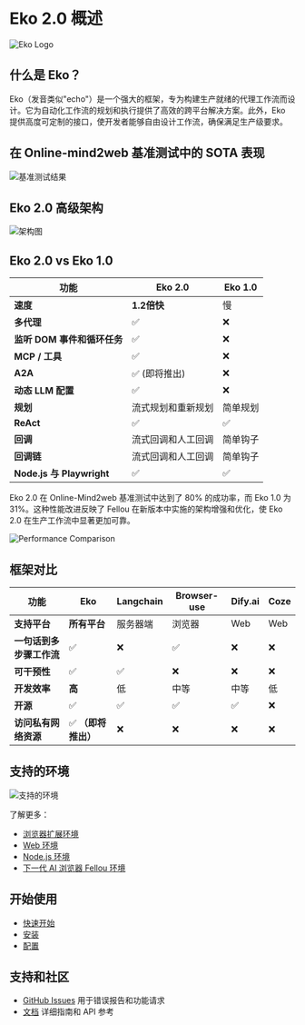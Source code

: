# Eko 2.0 概述

![Eko Logo](https://fellou.ai/eko/docs/_astro/eko-colorful.Cf3lDsAa_Zvvc8f.webp)

## 什么是 Eko？

Eko（发音类似"echo"）是一个强大的框架，专为构建生产就绪的代理工作流而设计。它为自动化工作流的规划和执行提供了高效的跨平台解决方案。此外，Eko 提供高度可定制的接口，使开发者能够自由设计工作流，确保满足生产级要求。

## 在 Online-mind2web 基准测试中的 SOTA 表现

![基准测试结果](https://fellou.ai/eko/docs/_astro/Fellouwithekov2_online_mind2web.Bllk5_2O_MQ4HI.webp)

## Eko 2.0 高级架构

![架构图](https://fellou.ai/eko/docs/_astro/architecture-new-placeholder.iZRdPanV_Z39vQo.webp)

## Eko 2.0 vs Eko 1.0

| 功能                        | Eko 2.0            | Eko 1.0  |
| --------------------------- | ------------------ | -------- |
| **速度**                    | **1.2倍快**        | 慢       |
| **多代理**                  | ✅                 | ❌       |
| **监听 DOM 事件和循环任务** | ✅                 | ❌       |
| **MCP / 工具**              | ✅                 | ❌       |
| **A2A**                     | ✅ (即将推出)      | ❌       |
| **动态 LLM 配置**           | ✅                 | ❌       |
| **规划**                    | 流式规划和重新规划 | 简单规划 |
| **ReAct**                   | ✅                 | ✅       |
| **回调**                    | 流式回调和人工回调 | 简单钩子 |
| **回调链**                  | 流式回调和人工回调 | 简单钩子 |
| **Node.js 与 Playwright**   | ✅                 | ✅       |

Eko 2.0 在 Online-Mind2web 基准测试中达到了 80% 的成功率，而 Eko 1.0 为 31%。这种性能改进反映了 Fellou 在新版本中实施的架构增强和优化，使 Eko 2.0 在生产工作流中显著更加可靠。

![Performance Comparison](https://fellou.ai/eko/docs/_astro/Fellouwithekov2_Fellouwithekov1_Browseruse.BcBu90DX_Of62G.webp)

## 框架对比

| 功能                     | Eko                 | Langchain | Browser-use | Dify.ai | Coze |
| ------------------------ | ------------------- | --------- | ----------- | ------- | ---- |
| **支持平台**             | **所有平台**        | 服务器端  | 浏览器      | Web     | Web  |
| **一句话到多步骤工作流** | ✅                  | ❌        | ✅          | ❌      | ❌   |
| **可干预性**             | ✅                  | ✅        | ❌          | ❌      | ❌   |
| **开发效率**             | **高**              | 低        | 中等        | 中等    | 低   |
| **开源**                 | ✅                  | ✅        | ✅          | ✅      | ❌   |
| **访问私有网络资源**     | ✅ **（即将推出）** | ❌        | ❌          | ❌      | ❌   |

## 支持的环境

![支持的环境](https://fellou.ai/eko/docs/_astro/envs.DR-uHsxW_Z1UoIuG.webp)

了解更多：

- [浏览器扩展环境](installation.md#浏览器扩展)
- [Web 环境](installation.md#web环境)
- [Node.js 环境](installation.md#nodejs环境)
- [下一代 AI 浏览器 Fellou 环境](https://fellou.ai/)

## 开始使用

- [快速开始](quickstart.md)
- [安装](installation.md)
- [配置](configuration.md)

## 支持和社区

- [GitHub Issues](https://github.com/FellouAI/eko/issues) 用于错误报告和功能请求
- [文档](https://eko.fellou.ai/docs) 详细指南和 API 参考
